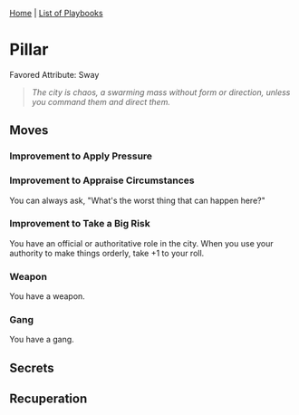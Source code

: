 [Home](../index.md) | [List of Playbooks](../Index.md#Playbooks)

# Pillar
Favored Attribute: Sway

> *The city is chaos, a swarming mass without form or direction, unless you command them and direct them.*

## Moves
### Improvement to Apply Pressure

### Improvement to Appraise Circumstances
You can always ask, "What's the worst thing that can happen here?"

### Improvement to Take a Big Risk
You have an official or authoritative role in the city. When you use your authority to make things orderly, take +1 to your roll.

### Weapon
You have a weapon. 

### Gang
You have a gang.
## Secrets
## Recuperation
